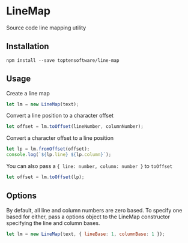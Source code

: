 # LineMap

Source code line mapping utility

## Installation

```
npm install --save toptensoftware/line-map
```

## Usage

Create a line map

```js
let lm = new LineMap(text);
```

Convert a line position to a character offset

```js
let offset = lm.toOffset(lineNumber, columnNumber);
```

Convert a character offset to a line position

```js
let lp = lm.fromOffset(offset);
console.log(`${lp.line} ${lp.column}`);
```

You can also pass a `{ line: number, column: number }` to `toOffset`

```js
let offset = lm.toOffset(lp);
```

## Options

By default, all line and column numbers are zero based.  To specify one based
for either, pass a options object to the LineMap constructor specifying
the line and column bases.

```js
let lm = new LineMap(text, { lineBase: 1, columnBase: 1 });
```


